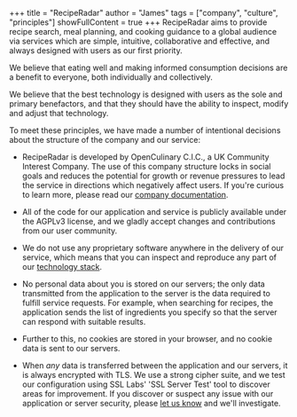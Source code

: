 +++
title = "RecipeRadar"
author = "James"
tags = ["company", "culture", "principles"]
showFullContent = true
+++
RecipeRadar aims to provide recipe search, meal planning, and cooking guidance
to a global audience via services which are simple, intuitive, collaborative
and effective, and always designed with users as our first priority.

We believe that eating well and making informed consumption decisions are a
benefit to everyone, both individually and collectively.

We believe that the best technology is designed with users as the sole and
primary benefactors, and that they should have the ability to inspect, modify
and adjust that technology.

To meet these principles, we have made a number of intentional decisions about
the structure of the company and our service:

- RecipeRadar is developed by OpenCulinary C.I.C., a UK Community Interest
  Company.  The use of this company structure locks in social goals and reduces
  the potential for growth or revenue pressures to lead the service in
  directions which negatively affect users.  If you're curious to learn more,
  please read our [company
  documentation](https://github.com/openculinary/company).

- All of the code for our application and service is publicly available under
  the AGPLv3 license, and we gladly accept changes and contributions
  from our user community.

- We do not use any proprietary software anywhere in the delivery of our
  service, which means that you can inspect and reproduce any part of our
  [technology stack](https://github.com/openculinary/).

- No personal data about you is stored on our servers; the only data
  transmitted from the application to the server is the data required to
  fulfill service requests.  For example, when searching for recipes, the
  application sends the list of ingredients you specify so that the server
  can respond with suitable results.

- Further to this, no cookies are stored in your browser, and no cookie data
  is sent to our servers.

- When *any* data is transferred between the application and our servers, it
  is always encrypted with TLS.  We use a strong cipher suite, and we test our
  configuration using SSL Labs' 'SSL Server Test' tool to discover areas for
  improvement.  If you discover or suspect any issue with our application or
  server security, please [let us know](mailto:security@reciperadar.com) and
  we'll investigate.
